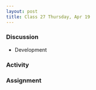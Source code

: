 ```yaml
---
layout: post
title: Class 27 Thursday, Apr 19
---
```


### Discussion

* Development

### Activity


### Assignment
